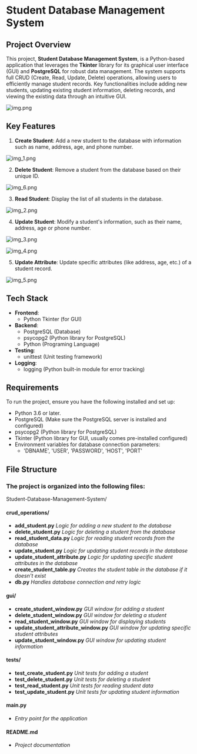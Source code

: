 # Student Database Management System

## Project Overview

This project, **Student Database Management System**, is a Python-based application that leverages the **Tkinter**
library for its graphical user interface (GUI) and **PostgreSQL** for robust data management. The system supports full
CRUD (Create, Read, Update, Delete) operations, allowing users to efficiently manage student records. Key
functionalities
include adding new students, updating existing student information, deleting records, and viewing the existing data
through
an intuitive GUI.

![img.png](img.png)

## Key Features

1. **Create Student**: Add a new student to the database with information such as name, address, age, and phone number.

![img_1.png](img_1.png)

2. **Delete Student**: Remove a student from the database based on their unique ID.

![img_6.png](img_6.png)

3. **Read Student**: Display the list of all students in the database.

![img_2.png](img_2.png)

4. **Update Student**: Modify a student's information, such as their name, address, age or phone number.

![img_3.png](img_3.png)

![img_4.png](img_4.png)

5. **Update Attribute**: Update specific attributes (like address, age, etc.) of a student record.

![img_5.png](img_5.png)

## Tech Stack

- **Frontend**:
    - Python Tkinter (for GUI)
- **Backend**:
    - PostgreSQL (Database)
    - psycopg2 (Python library for PostgreSQL)
    - Python (Programing Language)
- **Testing**:
    - unittest (Unit testing framework)
- **Logging**:
    - logging (Python built-in module for error tracking)

## Requirements

To run the project, ensure you have the following installed and set up:

- Python 3.6 or later.
- PostgreSQL (Make sure the PostgreSQL server is installed and configured)
- psycopg2 (Python library for PostgreSQL)
- Tkinter (Python library for GUI, usually comes pre-installed configured)
- Environment variables for database connection parameters:
    - 'DBNAME', 'USER', 'PASSWORD', 'HOST', 'PORT'

## File Structure

### The project is organized into the following files:

Student-Database-Management-System/

#### crud_operations/

- **add_student.py** *Logic for adding a new student to the database*
- **delete_student.py** *Logic for deleting a student from the database*
- **read_student_data.py** *Logic for reading student records from the database*
- **update_student.py** *Logic for updating student records in the database*
- **update_student_attribute.py** *Logic for updating specific student attributes in the database*
- **create_student_table.py** *Creates the student table in the database if it doesn't exist*
- **db.py** *Handles database connection and retry logic*

#### gui/

- **create_student_window.py** *GUI window for adding a student*
- **delete_student_window.py** *GUI window for deleting a student*
- **read_student_window.py** *GUI window for displaying students*
- **update_student_attribute_window.py** *GUI window for updating specific student attributes*
- **update_student_window.py** *GUI window for updating student information*

#### tests/

- **test_create_student.py** *Unit tests for adding a student*
- **test_delete_student.py** *Unit tests for deleting a student*
- **test_read_student.py** *Unit tests for reading student data*
- **test_update_student.py** *Unit tests for updating student information*

#### main.py

- *Entry point for the application*

#### README.md

- *Project documentation*